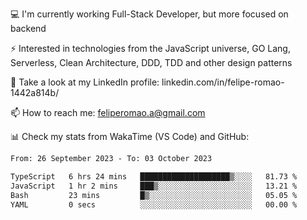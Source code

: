 💻 I'm currently working Full-Stack Developer, but more focused on backend

⚡ Interested in technologies from the JavaScript universe, GO Lang, Serverless, Clean Architecture, DDD, TDD and other design patterns

👥 Take a look at my LinkedIn profile: linkedin.com/in/felipe-romao-1442a814b/

📫 How to reach me: feliperomao.a@gmail.com

📊 Check my stats from WakaTime (VS Code) and GitHub:

<!--START_SECTION:waka-->

```txt
From: 26 September 2023 - To: 03 October 2023

TypeScript   6 hrs 24 mins   ████████████████████▒░░░░   81.73 %
JavaScript   1 hr 2 mins     ███▒░░░░░░░░░░░░░░░░░░░░░   13.21 %
Bash         23 mins         █▒░░░░░░░░░░░░░░░░░░░░░░░   05.05 %
YAML         0 secs          ░░░░░░░░░░░░░░░░░░░░░░░░░   00.00 %
```

<!--END_SECTION:waka-->
